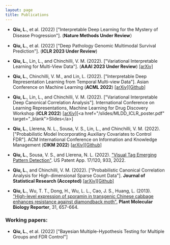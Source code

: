 ```yaml
---
layout: page
title: Publications
---
```

- **Qiu, L.**, et al. (2022) ["Interpretable Deep Learning for the Mystery of Disease Progression"]. (**Nature Methods Under Review**）

- **Qiu, L.**, et al. (2022) ["Deep Pathology Genomic Multimodal Survival Prediction"]. (**ICLR 2023 Under Review**)

- **Qiu, L.**, Lin, L., and Chinchilli, V. M.  (2022). ["Variational Interpretable Learning for Multi-View Data"]. (**AAAI 2023 Under Review**) [[arXiv]](https://arxiv.org/abs/2202.13503)

- **Qiu, L.**, Chinchilli, V. M., and Lin, L.  (2022). ["Interpretable Deep Representation Learning from Temporal Multi-view Data"]. Asian Conference on Machine Learning (**ACML 2022**) [[arXiv]](https://arxiv.org/abs/2005.05210)[[Github]](https://github.com/lquvatexas/ITM-VAE)

- **Qiu, L.**, Lin, L., and Chinchilli, V. M.  (2022). ["Variational Interpretable Deep Canonical Correlation Analysis"]. International Conference on Learning Representations, Machine Learning for Drug Discovery Workshop (**ICLR 2022**) [[arXiv]](https://openreview.net/forum?id=Gzare7_sTAJ&referrer=[the%20profile%20of%20Lin%20Qiu](/profile?id=~Lin_Qiu1))[<a href="/slides/MLDD_ICLR_poster.pdf" target="_blank">Slides</a>] 

- **Qiu, L.**, Llerena, N. L., Sousa, V. S., Lin, L., and Chinchilli, V. M. (2022). ["Probabilistic Model Incorporating Auxiliary Covariates to Control FDR"]. ACM International Conference on Information and Knowledge Management (**CIKM 2022**) [[arXiv]](https://dl.acm.org/doi/abs/10.1145/3511808.3557672)[[Github]](https://github.com/lquvatexas/NeurT-FDR)

- **Qiu, L.**, Sousa, V. S., and Llerena, N. L. (2022). ["Visual Tag Emerging Pattern Detection"](https://www.freepatentsonline.com/20220188548.pdf). US Patent App. 17/120, 933, 2022.

- **Qiu, L.**, and Chinchilli, V. M. (2022). ["Probabilistic Canonical Correlation Analysis for High-dimensional
Sparse Count Data"]. **Journal of Statistical Research (Accepted)** [[arXiv]](https://arxiv.org/abs/2005.04837)[[Github]](https://github.com/lquvatexas?tab=repositories)

- **Qiu, L.**, Wu, T. T., Dong, H., Wu, L. L., Cao, J. S., Huang, L. (2013). ["High-level expression of sporamin in transgenic Chinese cabbage enhances
resistance against diamondback moth".](https://link.springer.com/article/10.1007/s11105-012-0536-1) **Plant Molecular Biology Reporter**, 31, 657-664.


### Working papers:

- **Qiu, L.**, et al. (2022) ["Bayesian Multiple-Hypothesis Testing for Multiple Groups and FDR Control"]






